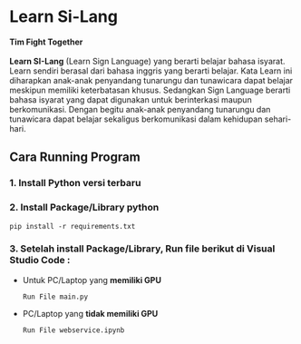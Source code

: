 # **Learn Si-Lang**
<span>**Tim Fight Together**</span>
<br><br>
**Learn SI-Lang** (Learn Sign Language) yang berarti belajar bahasa isyarat. Learn sendiri berasal dari bahasa inggris yang berarti belajar. Kata Learn ini diharapkan anak-anak penyandang tunarungu dan tunawicara dapat belajar meskipun memiliki keterbatasan khusus. Sedangkan Sign Language berarti bahasa isyarat yang dapat digunakan untuk berinterkasi maupun berkomunikasi. Dengan begitu anak-anak penyandang tunarungu dan tunawicara dapat belajar sekaligus berkomunikasi dalam kehidupan sehari-hari.

## **Cara Running Program**
### 1. Install **Python** versi terbaru
### 2. Install **Package/Library** python
  ```
  pip install -r requirements.txt
  ```
### 3. Setelah install **Package/Library**, Run file berikut di **Visual Studio Code** :
* Untuk PC/Laptop yang **memiliki GPU**
  
  `Run File main.py`
* PC/Laptop yang **tidak memiliki GPU**
  
  `Run File webservice.ipynb`

